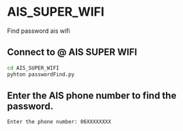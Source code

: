 # AIS_SUPER_WIFI
Find password ais wifi

## Connect to @ AIS SUPER WIFI

```sh
cd AIS_SUPER_WIFI
pyhton passwordFind.py
```

## Enter the AIS phone number to find the password.

```sh
Enter the phone number: 06XXXXXXXX
```